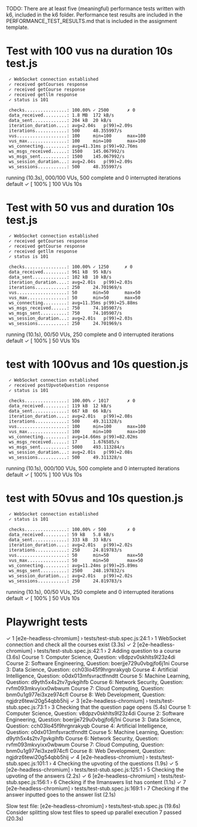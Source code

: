 TODO: There are at least five (meaningful) performance tests written with k6, included in the k6 folder. Performance test results are included in the PERFORMANCE_TEST_RESULTS.md that is included in the assignment template.

# Test with 100 vus na duration 10s test.js
     ✓ WebSocket connection established
     ✓ received getCourses response
     ✓ received getCourse response
     ✓ received getllm response
     ✓ status is 101

     checks................: 100.00% ✓ 2500       ✗ 0
     data_received.........: 1.8 MB  172 kB/s
     data_sent.............: 204 kB  20 kB/s
     iteration_duration....: avg=2.04s   p(99)=2.09s
     iterations............: 500     48.355997/s
     vus...................: 100     min=100      max=100
     vus_max...............: 100     min=100      max=100
     ws_connecting.........: avg=41.31ms p(99)=92.76ms
     ws_msgs_received......: 1500    145.067992/s
     ws_msgs_sent..........: 1500    145.067992/s
     ws_session_duration...: avg=2.04s   p(99)=2.09s
     ws_sessions...........: 500     48.355997/s


running (10.3s), 000/100 VUs, 500 complete and 0 interrupted iterations
default ✓ [ 100% ] 100 VUs  10s

# Test with 50 vus and duration 10s test.js


     ✓ WebSocket connection established
     ✓ received getCourses response
     ✓ received getCourse response
     ✓ received getllm response
     ✓ status is 101

     checks................: 100.00% ✓ 1250      ✗ 0
     data_received.........: 961 kB  95 kB/s
     data_sent.............: 102 kB  10 kB/s
     iteration_duration....: avg=2.01s   p(99)=2.03s
     iterations............: 250     24.701969/s
     vus...................: 50      min=50      max=50
     vus_max...............: 50      min=50      max=50
     ws_connecting.........: avg=11.35ms p(99)=25.88ms
     ws_msgs_received......: 750     74.105907/s
     ws_msgs_sent..........: 750     74.105907/s
     ws_session_duration...: avg=2.01s   p(99)=2.03s
     ws_sessions...........: 250     24.701969/s


running (10.1s), 00/50 VUs, 250 complete and 0 interrupted iterations
default ✓ [ 100% ] 50 VUs  10s

# test with 100vus and 10s question.js

     ✓ WebSocket connection established
     ✓ received postUpvoteQuestion response
     ✓ status is 101

     checks................: 100.00% ✓ 1017       ✗ 0
     data_received.........: 119 kB  12 kB/s
     data_sent.............: 667 kB  66 kB/s
     iteration_duration....: avg=2.01s   p(99)=2.08s
     iterations............: 500     49.311328/s
     vus...................: 100     min=100      max=100
     vus_max...............: 100     min=100      max=100
     ws_connecting.........: avg=14.66ms p(99)=82.02ms
     ws_msgs_received......: 17      1.676585/s
     ws_msgs_sent..........: 5000    493.113284/s
     ws_session_duration...: avg=2.01s   p(99)=2.08s
     ws_sessions...........: 500     49.311328/s


running (10.1s), 000/100 VUs, 500 complete and 0 interrupted iterations
default ✓ [ 100% ] 100 VUs  10s

# test with 50vus and 10s question.js

     ✓ WebSocket connection established
     ✓ status is 101

     checks................: 100.00% ✓ 500        ✗ 0
     data_received.........: 59 kB   5.8 kB/s
     data_sent.............: 333 kB  33 kB/s
     iteration_duration....: avg=2.01s   p(99)=2.02s
     iterations............: 250     24.819783/s
     vus...................: 50      min=50       max=50
     vus_max...............: 50      min=50       max=50
     ws_connecting.........: avg=11.24ms p(99)=25.89ms
     ws_msgs_sent..........: 2500    248.197832/s
     ws_session_duration...: avg=2.01s   p(99)=2.02s
     ws_sessions...........: 250     24.819783/s


running (10.1s), 00/50 VUs, 250 complete and 0 interrupted iterations
default ✓ [ 100% ] 50 VUs  10s


# Playwright tests

  ✓  1 [e2e-headless-chromium] › tests/test-stub.spec.js:24:1 › 1 WebSocket connection and check all the courses exist (3.3s)
  ✓  2 [e2e-headless-chromium] › tests/test-stub.spec.js:42:1 › 2 Adding question to a course (3.6s)
Course 1: Computer Science, Question: v8dpzv0skhlts9l23z4di
Course 2: Software Engineering, Question: boerjje729u0vbgjfo6j1ni
Course 3: Data Science, Question: cch03lo45f9hrgnrakyqb
Course 4: Artificial Intelligence, Question: o0dx013mfsvractfnndtt
Course 5: Machine Learning, Question: d9yth5x4s2tv7gvkgihfb
Course 6: Network Security, Question: rvfm093mkvyixx0wbwum
Course 7: Cloud Computing, Question: bnm0u1g977ei3xze974cfl
Course 8: Web Development, Question: ngjdrz6tewi20g54qbb5hij
  ✓  3 [e2e-headless-chromium] › tests/test-stub.spec.js:73:1 › 3 Checking that the question page opens (5.4s)
Course 1: Computer Science, Question: v8dpzv0skhlts9l23z4di
Course 2: Software Engineering, Question: boerjje729u0vbgjfo6j1ni
Course 3: Data Science, Question: cch03lo45f9hrgnrakyqb
Course 4: Artificial Intelligence, Question: o0dx013mfsvractfnndtt
Course 5: Machine Learning, Question: d9yth5x4s2tv7gvkgihfb
Course 6: Network Security, Question: rvfm093mkvyixx0wbwum
Course 7: Cloud Computing, Question: bnm0u1g977ei3xze974cfl
Course 8: Web Development, Question: ngjdrz6tewi20g54qbb5hij
  ✓  4 [e2e-headless-chromium] › tests/test-stub.spec.js:101:1 › 4 Checking the upvoting of the questions (1.9s)
  ✓  5 [e2e-headless-chromium] › tests/test-stub.spec.js:125:1 › 5 Checking the upvoting of the answers (2.2s)
  ✓  6 [e2e-headless-chromium] › tests/test-stub.spec.js:156:1 › 6 Checking if the llmanswers list has content (1.1s)
  ✓  7 [e2e-headless-chromium] › tests/test-stub.spec.js:169:1 › 7 Checking if the answer inputted goes to the answer list (2.1s)

  Slow test file: [e2e-headless-chromium] › tests/test-stub.spec.js (19.6s)
  Consider splitting slow test files to speed up parallel execution
  7 passed (20.3s)